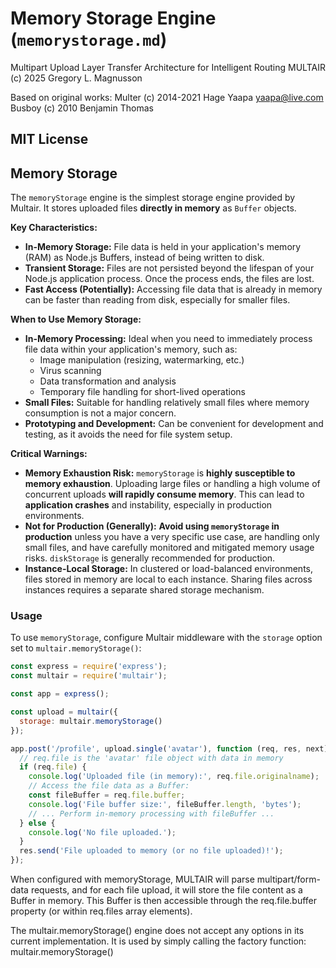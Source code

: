 # Memory Storage Engine (`memorystorage.md`)

Multipart Upload Layer Transfer Architecture for Intelligent Routing
MULTAIR (c) 2025 Gregory L. Magnusson

Based on original works:
Multer (c) 2014-2021 Hage Yaapa <yaapa@live.com>
Busboy (c) 2010 Benjamin Thomas

MIT License
---

## Memory Storage

The `memoryStorage` engine is the simplest storage engine provided by Multair. It stores uploaded files **directly in memory** as `Buffer` objects.

**Key Characteristics:**

*   **In-Memory Storage:** File data is held in your application's memory (RAM) as Node.js Buffers, instead of being written to disk.
*   **Transient Storage:** Files are not persisted beyond the lifespan of your Node.js application process. Once the process ends, the files are lost.
*   **Fast Access (Potentially):** Accessing file data that is already in memory can be faster than reading from disk, especially for smaller files.

**When to Use Memory Storage:**

*   **In-Memory Processing:** Ideal when you need to immediately process file data within your application's memory, such as:
    *   Image manipulation (resizing, watermarking, etc.)
    *   Virus scanning
    *   Data transformation and analysis
    *   Temporary file handling for short-lived operations
*   **Small Files:** Suitable for handling relatively small files where memory consumption is not a major concern.
*   **Prototyping and Development:** Can be convenient for development and testing, as it avoids the need for file system setup.

**Critical Warnings:**

*   **Memory Exhaustion Risk:**  `memoryStorage` is **highly susceptible to memory exhaustion**. Uploading large files or handling a high volume of concurrent uploads **will rapidly consume memory**. This can lead to **application crashes** and instability, especially in production environments.
*   **Not for Production (Generally):** **Avoid using `memoryStorage` in production** unless you have a very specific use case, are handling only small files, and have carefully monitored and mitigated memory usage risks. `diskStorage` is generally recommended for production.
*   **Instance-Local Storage:** In clustered or load-balanced environments, files stored in memory are local to each instance. Sharing files across instances requires a separate shared storage mechanism.

### Usage

To use `memoryStorage`, configure Multair middleware with the `storage` option set to `multair.memoryStorage()`:

```javascript
const express = require('express');
const multair = require('multair');

const app = express();

const upload = multair({
  storage: multair.memoryStorage()
});

app.post('/profile', upload.single('avatar'), function (req, res, next) {
  // req.file is the 'avatar' file object with data in memory
  if (req.file) {
    console.log('Uploaded file (in memory):', req.file.originalname);
    // Access the file data as a Buffer:
    const fileBuffer = req.file.buffer;
    console.log('File buffer size:', fileBuffer.length, 'bytes');
    // ... Perform in-memory processing with fileBuffer ...
  } else {
    console.log('No file uploaded.');
  }
  res.send('File uploaded to memory (or no file uploaded)!');
});
```
When configured with memoryStorage, MULTAIR will parse multipart/form-data requests, and for each file upload, it will store the file content as a Buffer in memory. This Buffer is then accessible through the req.file.buffer property (or within req.files array elements).

The multair.memoryStorage() engine does not accept any options in its current implementation. It is used by simply calling the factory function:
multair.memoryStorage()
